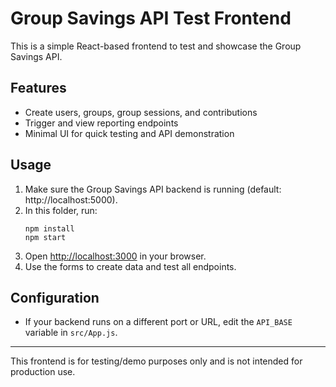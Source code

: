 # Group Savings API Test Frontend

This is a simple React-based frontend to test and showcase the Group Savings API.

## Features
- Create users, groups, group sessions, and contributions
- Trigger and view reporting endpoints
- Minimal UI for quick testing and API demonstration

## Usage
1. Make sure the Group Savings API backend is running (default: http://localhost:5000).
2. In this folder, run:
   ```
   npm install
   npm start
   ```
3. Open [http://localhost:3000](http://localhost:3000) in your browser.
4. Use the forms to create data and test all endpoints.

## Configuration
- If your backend runs on a different port or URL, edit the `API_BASE` variable in `src/App.js`.

---

This frontend is for testing/demo purposes only and is not intended for production use.
